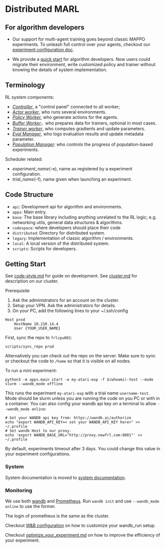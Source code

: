 # Distributed MARL

## For algorithm developers

- Our support for multi-agent training goes beyond classic MAPPO experiments.
To unleash full control over your agents, checkout our [experiment configuration doc](distributed/docs/user_guide/config_your_experiment.md).

- We provide a [quick start](distributed/docs/user_guide/dev_quickstart.md) for algorithm developers. Now users could 
migrate their environment, write customized policy and trainer without knowing the details of system implementation.

## Terminology

RL system components:

- [*Controller*](distributed/docs/system_components/02_controller.md), a "control panel" connected to all worker;
- [*Actor worker*](distributed/docs/system_components/03_actor_worker.md), who runs several environments. 
- [*Policy Worker*](distributed/docs/system_components/04_policy_worker.md), who generate actions for the agents.
- [*Buffer Worker*](distributed/docs/system_components/07_buffer_worker.md)，who prepares data for trainers, optional in most cases.
- [*Trainer worker*](distributed/docs/system_components/05_trainer_worker.md), who computes gradients and update parameters.
- [*Eval Manager*](distributed/docs/system_components/06_eval_manager.md), who logs evaluation results and update metadata parameter.
- [*Population Manager*](distributed/docs/system_components/08_pbt_manager.md): who controls the progress of population-based experiments.

Scheduler related:

- *experiment_name*(-e), name as registered by a experiment configuration.
- *trial_name*(-f), name given when launching an experiment.

## Code Structure

- `api`: Development api for algorithm and environments.
- `apps`: Main entry.
- `base`: The base library including anything unrelated to the RL logic; e.g. networking utils, general data structures
  & algorithms.
- `codespace`: where developers should place their code
- `distributed`: Directory for distributed system.
- `legacy`: Implementation of classic algorithm / environments.
- `local`: A local version of the distributed system.
- `scripts`: Scripts for developers.

## Getting Start

See [code-style.md](distributed/docs/cluster.md) for guide on development.
See [cluster.md](distributed/docs/cluster.md) for description on our cluster.

Prerequisite
1. Ask the administrators for an account on the cluster.
2. Setup your VPN. Ask the administrators for details.
3. On your PC, add the following lines to your ~/.ssh/config
```
Host prod 
    HostName 10.210.14.4
    User {YOUR_USER_NAME}
```

First, sync the repo to `frlcpu001`:
```
scripts/sync_repo prod
```
Alternatively you can check out the repo on the server. Make sure to sync or checkout the code to `/home` so that it is
visible on all nodes.

To run a mini experiment:
```
python3 -m apps.main start -e my-atari-exp -f $(whoami)-test --mode slurm --wandb_mode offline
```
This runs the experiment `my-atari-exp` with a trial name `username-test`. Mode should be slurm unless you are running 
the code on you PC or with in a container. You can also config your wandb api key on a 
terminal to allow `--wandb_mode online`:

```shell
# Get your WANDB api key from: https://wandb.ai/authorize
echo "export WANDB_API_KEY=< set your WANDB_API_KEY here>" >> ~/.profile
# Set wandb Host to our proxy.
echo 'export WANDB_BASE_URL="http://proxy.newfrl.com:8081"' >> ~/.profile
```

By default, experiments timeout after 3 days. You could change this value in your experiment configurations.

### System
System documentation is moved to [system documentation](distributed/docs/system_components/01_system_overview.md).

### Monitoring

We use both [wandb](https://wandb.ai) and [Prometheus](http://10.210.14.2:3000). Run `wandb init` and use `--wandb_mode online` to use the former.

The login of prometheus is the same as the cluster. 

Checkout [W\&B configuration](docs/user_guide/config_your_experiment.md#wandb-configuration) on how to customize your wandb_run setup.

Checkout [optimize_your_experiment.md](distributed/docs/user_guide/optimize_your_experiment.md) on how to improve the efficiency of your experiment. 

